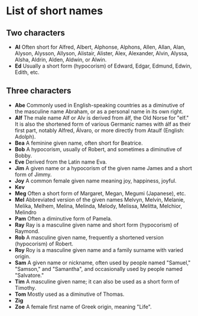 # List of short names

## Two characters

- __Al__ Often short for Alfred, Albert, Alphonse, Alphons, Allen, Allan, Alan, Alyson, Alysson, Allyson, Alistair, Alister, Alex, Alexander, Alvin, Alyssa, Alsha, Aldrin, Alden, Aldwin, or Alwin.
- __Ed__ Usually a short form (hypocorism) of Edward, Edgar, Edmund, Edwin, Edith, etc.

## Three characters

- __Abe__ Commonly used in English-speaking countries as a diminutive of the masculine name Abraham, or as a personal name in its own right.
- __Alf__ The male name Alf or Alv is derived from álf, the Old Norse for "elf." It is also the shortened form of various Germanic names with álf as their first part, notably Alfred, Álvaro, or more directly from Ataulf (English: Adolph).
- __Bea__ A feminine given name, often short for Beatrice.
- __Bob__ A hypocorism, usually of Robert, and sometimes a diminutive of Bobby.
- __Eve__ Derived from the Latin name Eva.
- __Jim__ A given name or a hypocorism of the given name James and a short form of Jimmy. 
- __Joy__ A common female given name meaning joy, happiness, joyful.
- __Kev__
- __Meg__ Often a short form of Margaret, Megan, Megumi (Japanese), etc.
- __Mel__ Abbreviated version of the given names Melvyn, Melvin, Melanie, Melika, Melhem, Melina, Melinda, Melody, Melissa, Melitta, Melchior, Melindro
- __Pam__ Often a diminutive form of Pamela.
- __Ray__ Ray is a masculine given name and short form (hypocorism) of Raymond.
- __Rob__ A masculine given name, frequently a shortened version (hypocorism) of Robert.
- __Roy__ Roy is a masculine given name and a family surname with varied origin.
- __Sam__ A given name or nickname, often used by people named "Samuel," "Samson," and "Samantha", and occasionally used by people named "Salvatore."  
- __Tim__ A masculine given name; it can also be used as a short form of Timothy.  
- __Tom__ Mostly used as a diminutive of Thomas.
- __Zig__
- __Zoe__ A female first name of Greek origin, meaning "Life".
